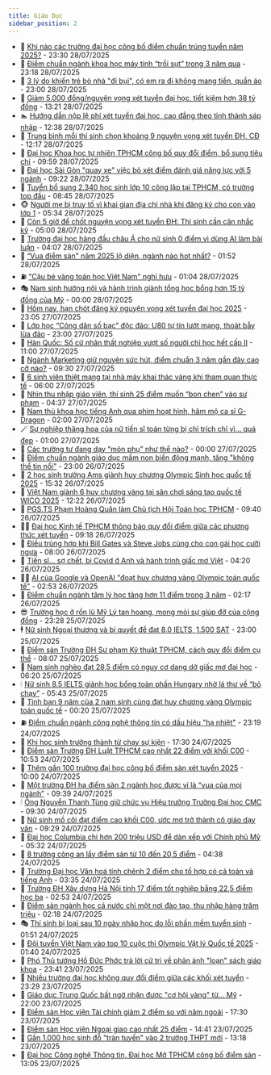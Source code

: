```yaml
---
title: Giáo Dục
sidebar_position: 2
---
```


<!-- dantri-giao-duc:START -->
- 🤡 [Khi nào các trường đại học công bố điểm chuẩn trúng tuyển năm 2025?](https://dantri.com.vn/giao-duc/khi-nao-cac-truong-dai-hoc-cong-bo-diem-chuan-trung-tuyen-nam-2025-20250729004228608.htm) - 23:30 28/07/2025
- 🗽 [Điểm chuẩn ngành khoa học máy tính “trồi sụt” trong 3 năm qua](https://dantri.com.vn/giao-duc/diem-chuan-nganh-khoa-hoc-may-tinh-troi-sut-trong-3-nam-qua-20250728234151700.htm) - 23:18 28/07/2025
- 🚦 [3 lý do khiến trẻ bỏ nhà &quot;đi bụi&quot;, có em ra đi không mang tiền, quần áo](https://dantri.com.vn/giao-duc/3-ly-do-khien-tre-bo-nha-di-bui-co-em-ra-di-khong-mang-tien-quan-ao-20250728154134091.htm) - 23:00 28/07/2025
- 🌋 [Giảm 5.000 đồng/nguyện vọng xét tuyển đại học, tiết kiệm hơn 38 tỷ đồng](https://dantri.com.vn/giao-duc/giam-5000-dongnguyen-vong-xet-tuyen-dai-hoc-tiet-kiem-hon-38-ty-dong-20250728201550268.htm) - 13:21 28/07/2025
- 🏊 [Hướng dẫn nộp lệ phí xét tuyển đại học, cao đẳng theo tỉnh thành sáp nhập](https://dantri.com.vn/giao-duc/huong-dan-nop-le-phi-xet-tuyen-dai-hoc-cao-dang-theo-tinh-thanh-sap-nhap-20250728193617157.htm) - 12:38 28/07/2025
- 🎃 [Trung bình mỗi thí sinh chọn khoảng 9 nguyện vọng xét tuyển ĐH, CĐ](https://dantri.com.vn/giao-duc/trung-binh-moi-thi-sinh-chon-khoang-9-nguyen-vong-xet-tuyen-dh-cd-20250728180757674.htm) - 12:17 28/07/2025
- 💄 [Đại học Khoa học tự nhiên TPHCM công bố quy đổi điểm, bổ sung tiêu chí](https://dantri.com.vn/giao-duc/dai-hoc-khoa-hoc-tu-nhien-tphcm-cong-bo-quy-doi-diem-bo-sung-tieu-chi-20250728164845439.htm) - 09:59 28/07/2025
- 🦅 [Đại học Sài Gòn &quot;quay xe&quot; việc bỏ xét điểm đánh giá năng lực với 5 ngành](https://dantri.com.vn/giao-duc/dai-hoc-sai-gon-quay-xe-viec-bo-xet-diem-danh-gia-nang-luc-voi-5-nganh-20250728161643330.htm) - 09:22 28/07/2025
- 🚦 [Tuyển bổ sung 2.340 học sinh lớp 10 công lập tại TPHCM, có trường top đầu](https://dantri.com.vn/giao-duc/tuyen-bo-sung-2340-hoc-sinh-lop-10-cong-lap-tai-tphcm-co-truong-top-dau-20250728154444279.htm) - 08:45 28/07/2025
- 🐵 [Người mẹ bị truy tố vì khai gian địa chỉ nhà khi đăng ký cho con vào lớp 1](https://dantri.com.vn/giao-duc/nguoi-me-bi-truy-to-vi-khai-gian-dia-chi-nha-khi-dang-ky-cho-con-vao-lop-1-20250728121014746.htm) - 05:34 28/07/2025
- 🐘 [Còn 5 giờ để chốt nguyện vọng xét tuyển ĐH: Thí sinh cần cân nhắc kỹ](https://dantri.com.vn/giao-duc/con-5-gio-de-chot-nguyen-vong-xet-tuyen-dh-thi-sinh-can-can-nhac-ky-20250728114527335.htm) - 05:00 28/07/2025
- 🦏 [Trường đại học hàng đầu châu Á cho nữ sinh 0 điểm vì dùng AI làm bài luận](https://dantri.com.vn/giao-duc/truong-dai-hoc-hang-dau-chau-a-cho-nu-sinh-0-diem-vi-dung-ai-lam-bai-luan-20250728100158253.htm) - 04:07 28/07/2025
- 💼 [“Vua điểm sàn&quot; năm 2025 lộ diện, ngành nào hot nhất?](https://dantri.com.vn/giao-duc/vua-diem-san-nam-2025-lo-dien-nganh-nao-hot-nhat-20250728084541846.htm) - 01:52 28/07/2025
- ⛽️ [&quot;Cậu bé vàng toán học Việt Nam&quot; nghỉ hưu](https://dantri.com.vn/giao-duc/cau-be-vang-toan-hoc-viet-nam-nghi-huu-20250728080217419.htm) - 01:04 28/07/2025
- 🎭 [Nam sinh hướng nội và hành trình giành tổng học bổng hơn 15 tỷ đồng của Mỹ](https://dantri.com.vn/giao-duc/nam-sinh-huong-noi-va-hanh-trinh-gianh-tong-hoc-bong-hon-15-ty-dong-cua-my-20250728002841799.htm) - 00:00 28/07/2025
- 🎃 [Hôm nay, hạn chót đăng ký nguyện vọng xét tuyển đại học 2025](https://dantri.com.vn/giao-duc/hom-nay-han-chot-dang-ky-nguyen-vong-xet-tuyen-dai-hoc-2025-20250728055955209.htm) - 23:05 27/07/2025
- 🚀 [Lớp học “Công dân số bạc” độc đáo: U80 tự tin lướt mạng, thoát bẫy lừa đảo](https://dantri.com.vn/giao-duc/lop-hoc-cong-dan-so-bac-doc-dao-u80-tu-tin-luot-mang-thoat-bay-lua-dao-20250727202245869.htm) - 23:00 27/07/2025
- 👀 [Hàn Quốc: Số cử nhân thất nghiệp vượt số người chỉ học hết cấp II](https://dantri.com.vn/giao-duc/han-quoc-so-cu-nhan-that-nghiep-vuot-so-nguoi-chi-hoc-het-cap-ii-20250727110609496.htm) - 11:00 27/07/2025
- 🌝 [Ngành Marketing giữ nguyên sức hút, điểm chuẩn 3 năm gần đây cao cỡ nào?](https://dantri.com.vn/giao-duc/nganh-marketing-giu-nguyen-suc-hut-diem-chuan-3-nam-gan-day-cao-co-nao-20250727163025008.htm) - 09:30 27/07/2025
- 🤗 [6 sinh viên thiệt mạng tại nhà máy khai thác vàng khi tham quan thực tế](https://dantri.com.vn/giao-duc/6-sinh-vien-thiet-mang-tai-nha-may-khai-thac-vang-khi-tham-quan-thuc-te-20250727090029093.htm) - 06:00 27/07/2025
- 🦄 [Nhìn thu nhập giáo viên, thí sinh 25 điểm muốn “bon chen” vào sư phạm](https://dantri.com.vn/giao-duc/nhin-thu-nhap-giao-vien-thi-sinh-25-diem-muon-bon-chen-vao-su-pham-20250727105220774.htm) - 04:37 27/07/2025
- 🦍 [Nam thủ khoa học tiếng Anh qua phim hoạt hình, hâm mộ ca sĩ G-Dragon](https://dantri.com.vn/giao-duc/nam-thu-khoa-hoc-tieng-anh-qua-phim-hoat-hinh-ham-mo-ca-si-g-dragon-20250727075105012.htm) - 02:00 27/07/2025
- 🪄 [Sự nghiệp thăng hoa của nữ tiến sĩ toán từng bị chỉ trích chỉ vì... quá đẹp](https://dantri.com.vn/giao-duc/su-nghiep-thang-hoa-cua-nu-tien-si-toan-tung-bi-chi-trich-chi-vi-qua-dep-20250726170613924.htm) - 01:00 27/07/2025
- 🦆 [Các trường tư đang dạy “môn phụ” như thế nào?](https://dantri.com.vn/giao-duc/cac-truong-tu-dang-day-mon-phu-nhu-the-nao-20250726192447595.htm) - 00:00 27/07/2025
- 🚀 [Điểm chuẩn ngành giáo dục mầm non biến động mạnh, tăng &quot;không thể tin nổi&quot;](https://dantri.com.vn/giao-duc/diem-chuan-nganh-giao-duc-mam-non-bien-dong-manh-tang-khong-the-tin-noi-20250726091038033.htm) - 23:00 26/07/2025
- 🦒 [2 học sinh trường Ams giành huy chương Olympic Sinh học quốc tế 2025](https://dantri.com.vn/giao-duc/2-hoc-sinh-truong-ams-gianh-huy-chuong-olympic-sinh-hoc-quoc-te-2025-20250726222930026.htm) - 15:32 26/07/2025
- 🤡 [Việt Nam giành 6 huy chương vàng tại sân chơi sáng tạo quốc tế WICO 2025](https://dantri.com.vn/giao-duc/viet-nam-gianh-6-huy-chuong-vang-tai-san-choi-sang-tao-quoc-te-wico-2025-20250726192111208.htm) - 12:22 26/07/2025
- 🤔 [PGS.TS Phạm Hoàng Quân làm Chủ tịch Hội Toán học TPHCM](https://dantri.com.vn/giao-duc/pgsts-pham-hoang-quan-lam-chu-tich-hoi-toan-hoc-tphcm-20250726162906029.htm) - 09:40 26/07/2025
- 🧑‍💻 [Đại học Kinh tế TPHCM thông báo quy đổi điểm giữa các phương thức xét tuyển](https://dantri.com.vn/giao-duc/dai-hoc-kinh-te-tphcm-thong-bao-quy-doi-diem-giua-cac-phuong-thuc-xet-tuyen-20250726161342813.htm) - 09:18 26/07/2025
- 🤡 [Điều trùng hợp khi Bill Gates và Steve Jobs cùng cho con gái học cưỡi ngựa](https://dantri.com.vn/giao-duc/dieu-trung-hop-khi-bill-gates-va-steve-jobs-cung-cho-con-gai-hoc-cuoi-ngua-20250725231037433.htm) - 08:00 26/07/2025
- 🧠 [Tiến sĩ... sợ chết, bị Covid ở Anh và hành trình giấc mơ Việt](https://dantri.com.vn/giao-duc/tien-si-so-chet-bi-covid-o-anh-va-hanh-trinh-giac-mo-viet-20250726105540758.htm) - 04:20 26/07/2025
- 🧑‍💻 [AI của Google và OpenAI &quot;đoạt huy chương vàng Olympic toán quốc tế&quot;](https://dantri.com.vn/giao-duc/ai-cua-google-va-openai-doat-huy-chuong-vang-olympic-toan-quoc-te-20250726093259564.htm) - 02:53 26/07/2025
- 🧠 [Điểm chuẩn ngành tâm lý học tăng hơn 11 điểm trong 3 năm](https://dantri.com.vn/giao-duc/diem-chuan-nganh-tam-ly-hoc-tang-hon-11-diem-trong-3-nam-20250726084242909.htm) - 02:17 26/07/2025
- 😎 [Trường học ở rốn lũ Mỹ Lý tan hoang, mong mỏi sự giúp đỡ của cộng đồng](https://dantri.com.vn/giao-duc/truong-hoc-o-ron-lu-my-ly-tan-hoang-mong-moi-su-giup-do-cua-cong-dong-20250726055014673.htm) - 23:28 25/07/2025
- 🕴 [Nữ sinh Ngoại thương và bí quyết để đạt 8.0 IELTS, 1.500 SAT](https://dantri.com.vn/giao-duc/nu-sinh-ngoai-thuong-va-bi-quyet-de-dat-80-ielts-1500-sat-20250724161827967.htm) - 23:00 25/07/2025
- 🧠 [Điểm sàn Trường ĐH Sư phạm Kỹ thuật TPHCM, cách quy đổi điểm cụ thể](https://dantri.com.vn/giao-duc/diem-san-truong-dh-su-pham-ky-thuat-tphcm-cach-quy-doi-diem-cu-the-20250725150031015.htm) - 08:07 25/07/2025
- 🚀 [Nam sinh nghèo đạt 28,5 điểm có nguy cơ dang dở giấc mơ đại học](https://dantri.com.vn/giao-duc/nam-sinh-ngheo-dat-285-diem-co-nguy-co-dang-do-giac-mo-dai-hoc-20250725075245590.htm) - 06:20 25/07/2025
- 🕯 [Nữ sinh 8.5 IELTS giành học bổng toàn phần Hungary nhờ lá thư về “bỏ chạy”](https://dantri.com.vn/giao-duc/nu-sinh-85-ielts-gianh-hoc-bong-toan-phan-hungary-nho-la-thu-ve-bo-chay-20250724155941756.htm) - 05:43 25/07/2025
- 🧰 [Tình bạn 9 năm của 2 nam sinh cùng đạt huy chương vàng Olympic toán quốc tế](https://dantri.com.vn/giao-duc/tinh-ban-9-nam-cua-2-nam-sinh-cung-dat-huy-chuong-vang-olympic-toan-quoc-te-20250725071211006.htm) - 00:20 25/07/2025
- ⛽️ [Điểm chuẩn ngành công nghệ thông tin có dấu hiệu &quot;hạ nhiệt&quot;](https://dantri.com.vn/giao-duc/diem-chuan-nganh-cong-nghe-thong-tin-co-dau-hieu-ha-nhiet-20250725053914353.htm) - 23:19 24/07/2025
- 🤖 [Khi học sinh trưởng thành từ chạy sự kiện](https://dantri.com.vn/giao-duc/khi-hoc-sinh-truong-thanh-tu-chay-su-kien-20250724154452447.htm) - 17:30 24/07/2025
- 🦍 [Điểm sàn Trường ĐH Luật TPHCM cao nhất 22 điểm với khối C00](https://dantri.com.vn/giao-duc/diem-san-truong-dh-luat-tphcm-cao-nhat-22-diem-voi-khoi-c00-20250724174757596.htm) - 10:53 24/07/2025
- 🐘 [Thêm gần 100 trường đại học công bố điểm sàn xét tuyển 2025](https://dantri.com.vn/giao-duc/them-gan-100-truong-dai-hoc-cong-bo-diem-san-xet-tuyen-2025-20250724121140406.htm) - 10:00 24/07/2025
- 🌊 [Một trường ĐH hạ điểm sàn 2 ngành học được ví là “vua của mọi ngành”](https://dantri.com.vn/giao-duc/mot-truong-dh-ha-diem-san-2-nganh-hoc-duoc-vi-la-vua-cua-moi-nganh-20250724163436551.htm) - 09:39 24/07/2025
- 🕯 [Ông Nguyễn Thanh Tùng giữ chức vụ Hiệu trưởng Trường Đại học CMC](https://dantri.com.vn/giao-duc/ong-nguyen-thanh-tung-giu-chuc-vu-hieu-truong-truong-dai-hoc-cmc-20250724150145485.htm) - 09:30 24/07/2025
- 🐎 [Nữ sinh mồ côi đạt điểm cao khối C00, ước mơ trở thành cô giáo dạy văn](https://dantri.com.vn/giao-duc/nu-sinh-mo-coi-dat-diem-cao-khoi-c00-uoc-mo-tro-thanh-co-giao-day-van-20250724161841364.htm) - 09:29 24/07/2025
- 🐻 [Đại học Columbia chi hơn 200 triệu USD để dàn xếp với Chính phủ Mỹ](https://dantri.com.vn/giao-duc/dai-hoc-columbia-chi-hon-200-trieu-usd-de-dan-xep-voi-chinh-phu-my-20250724121312732.htm) - 05:32 24/07/2025
- 🐎 [8 trường công an lấy điểm sàn từ 10 đến 20,5 điểm](https://dantri.com.vn/giao-duc/8-truong-cong-an-lay-diem-san-tu-10-den-205-diem-20250724113659379.htm) - 04:38 24/07/2025
- 🫣 [Trường Đại học Văn hoá tính chênh 2 điểm cho tổ hợp có cả toán và tiếng Anh](https://dantri.com.vn/giao-duc/truong-dai-hoc-van-hoa-tinh-chenh-2-diem-cho-to-hop-co-ca-toan-va-tieng-anh-20250724102546104.htm) - 03:35 24/07/2025
- 🤭 [Trường ĐH Xây dựng Hà Nội tính 17 điểm tốt nghiệp bằng 22,5 điểm học bạ](https://dantri.com.vn/giao-duc/truong-dh-xay-dung-ha-noi-tinh-17-diem-tot-nghiep-bang-225-diem-hoc-ba-20250724095046892.htm) - 02:53 24/07/2025
- 🥳 [Điểm sàn ngành học cả nước chỉ một nơi đào tạo, thu nhập hàng trăm triệu](https://dantri.com.vn/giao-duc/diem-san-nganh-hoc-ca-nuoc-chi-mot-noi-dao-tao-thu-nhap-hang-tram-trieu-20250724091051654.htm) - 02:18 24/07/2025
- 🎭 [Thí sinh bị loại sau 10 ngày nhập học do lỗi phần mềm tuyển sinh](https://dantri.com.vn/giao-duc/thi-sinh-bi-loai-sau-10-ngay-nhap-hoc-do-loi-phan-mem-tuyen-sinh-20250724071244429.htm) - 01:51 24/07/2025
- 🥸 [Đội tuyển Việt Nam vào top 10 cuộc thi Olympic Vật lý Quốc tế 2025](https://dantri.com.vn/giao-duc/doi-tuyen-viet-nam-vao-top-10-cuoc-thi-olympic-vat-ly-quoc-te-2025-20250724083848203.htm) - 01:40 24/07/2025
- 🦣 [Phó Thủ tướng Hồ Đức Phớc trả lời cử tri về phản ánh &quot;loạn&quot; sách giáo khoa](https://dantri.com.vn/giao-duc/pho-thu-tuong-ho-duc-phoc-tra-loi-cu-tri-ve-phan-anh-loan-sach-giao-khoa-20250723180727823.htm) - 23:41 23/07/2025
- 🤔 [Nhiều trường đại học không quy đổi điểm giữa các khối xét tuyển](https://dantri.com.vn/giao-duc/nhieu-truong-dai-hoc-khong-quy-doi-diem-giua-cac-khoi-xet-tuyen-20250724061816146.htm) - 23:29 23/07/2025
- 🦣 [Giáo dục Trung Quốc bất ngờ nhận được &quot;cơ hội vàng&quot; từ... Mỹ](https://dantri.com.vn/giao-duc/giao-duc-trung-quoc-bat-ngo-nhan-duoc-co-hoi-vang-tu-my-20250723130309287.htm) - 22:00 23/07/2025
- 🐲 [Điểm sàn Học viện Tài chính giảm 2 điểm so với năm ngoái](https://dantri.com.vn/giao-duc/diem-san-hoc-vien-tai-chinh-giam-2-diem-so-voi-nam-ngoai-20250724070847923.htm) - 17:30 23/07/2025
- 🔭 [Điểm sàn Học viện Ngoại giao cao nhất 25 điểm](https://dantri.com.vn/giao-duc/diem-san-hoc-vien-ngoai-giao-cao-nhat-25-diem-20250722162514743.htm) - 14:41 23/07/2025
- 🥷 [Gần 1.000 học sinh đỗ &quot;tràn tuyến&quot; vào 2 trường THPT mới](https://dantri.com.vn/giao-duc/gan-1000-hoc-sinh-do-tran-tuyen-vao-2-truong-thpt-moi-20250723201450209.htm) - 13:18 23/07/2025
- 🎊 [Đại học Công nghệ Thông tin, Đại học Mở TPHCM công bố điểm sàn](https://dantri.com.vn/giao-duc/dai-hoc-cong-nghe-thong-tin-dai-hoc-mo-tphcm-cong-bo-diem-san-20250723200227904.htm) - 13:05 23/07/2025<!-- dantri-giao-duc:END -->
